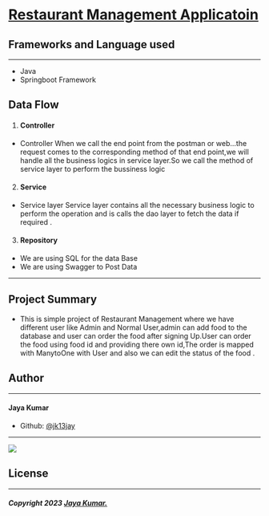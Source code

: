   # [Restaurant Management Applicatoin]()

## Frameworks and Language used
___
* Java
* Springboot Framework 

## Data Flow
1. #### Controller
* Controller When we call the end point from the postman or web...the request comes to the corresponding method of that end point,we will handle all the business logics in service layer.So we call the method of service layer to perform the bussiness logic

2. #### Service
* Service layer Service layer contains all the necessary business logic to perform the operation and is calls the dao layer to fetch the data if required .

3. #### Repository
* We are using SQL for the data Base
* We are using Swagger to Post Data

___

## Project Summary

* This is simple project of Restaurant Management where we have different user like Admin and Normal User,admin can add food to the database and user can order the food after signing Up.User can order the food using food id and providing there own id,The order is mapped with ManytoOne with User and also we can edit the status of the food . 


## Author
___
 #### Jaya Kumar

 
 * Github: [@jk13jay]()

___



 ![](https://images.app.goo.gl/QUZv5TVJvov1H8x5A)

 ## License
 ___
 ##### Copyright 2023 [Jaya Kumar.]()
  




